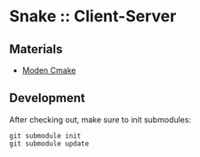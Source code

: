 # Snake :: Client-Server

## Materials

* [Moden Cmake](https://cliutils.gitlab.io/modern-cmake/)

## Development

After checking out, make sure to init submodules:

```shell
git submodule init
git submodule update
```